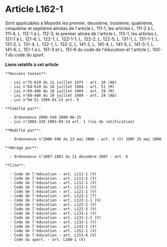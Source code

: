 # Article L162-1

Sont applicables à Mayotte les premier, deuxième, troisième, quatrième, cinquième et septième alinéas de l'article L. 111-1,
les articles L. 111-2 à L. 111-4, L. 112-1 à L. 112-3, le premier alinéa de l'article L. 113-1, les articles L. 121-1 à L.
121-4, L. 122-1, L. 122-1-1, L. 122-2, L. 122-5, L. 131-1, L. 131-1-1, L. 131-2, L. 131-4, L. 132-1, L. 132-2, L. 141-2, L.
141-4, L. 141-5, L. 141-5-1, L. 141-6, L. 151-1 à L. 151-3 et L. 151-6 du code de l'éducation et l'article L. 100-1 du code
du sport.

**Liens relatifs à cet article**

	**Anciens textes**:

	  - Loi n°75-620 du 11 juillet 1975 - art. 20 (Ab)
	  - Loi n°84-610 du 16 juillet 1984 - art. 51 (M)
	  - Loi n°89-486 du 10 juillet 1989 - art. 29 (M)
	  - Loi n°89-486 du 10 juillet 1989 - art. 29 (Ab)
	  - Loi n°94-51 1994-01-21 art. 5

	**Codifié par**:

	  - Ordonnance 2000-549 2000-06-15
	  - Loi n°2003-339 2003-04-14 art. 1 (loi de ratification)

	**Modifié par**:

	  - Ordonnance n°2006-596 du 23 mai 2006 - art. 3 (V) JORF 25 mai 2006

	**Abrogé par**:

	  - Ordonnance n°2007-1801 du 21 décembre 2007 - art. 6

	**Cite**:

	  - Code de l'éducation - art. L111-1 (V)
	  - Code de l'éducation - art. L111-2 (V)
	  - Code de l'éducation - art. L112-1 (V)
	  - Code de l'éducation - art. L113-1 (V)
	  - Code de l'éducation - art. L121-1 (V)
	  - Code de l'éducation - art. L122-1 (T)
	  - Code de l'éducation - art. L122-1-1 (V)
	  - Code de l'éducation - art. L122-2 (V)
	  - Code de l'éducation - art. L122-5 (V)
	  - Code de l'éducation - art. L131-1 (V)
	  - Code de l'éducation - art. L131-1-1 (V)
	  - Code de l'éducation - art. L132-1 (V)
	  - Code de l'éducation - art. L141-2 (V)
	  - Code de l'éducation - art. L151-1 (V)
	  - Code de l'éducation - art. L151-6 (V)
	  - Code du sport. - art. L100-1 (V)
